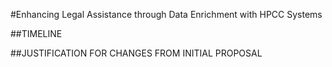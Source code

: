 #Enhancing Legal Assistance through Data Enrichment with HPCC Systems


##TIMELINE



##JUSTIFICATION FOR CHANGES FROM INITIAL PROPOSAL
